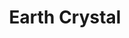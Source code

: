 ---
templateKey: blog-post
featuredpost: false
featuredimage: /assets/Earth_Crystal.png
title: Earth Crystal
description: Mineral~Forage
testfield: 172
---